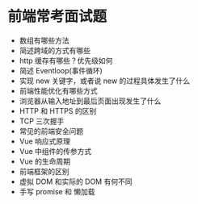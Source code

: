 # 前端常考面试题

- 数组有哪些方法
- 简述跨域的方式有哪些
- http 缓存有哪些？优先级如何
- 简述 Eventloop(事件循环)
- 实现 new 关键字，或者说 new 的过程具体发生了什么
- 前端性能优化有哪些方式
- 浏览器从输入地址到最后页面出现发生了什么
- HTTP 和 HTTPS 的区别
- TCP 三次握手
- 常见的前端安全问题
- Vue 响应式原理
- Vue 中组件的传参方式
- Vue 的生命周期
- 前端框架的区别
- 虚拟 DOM 和实际的 DOM 有何不同
- 手写 promise 和 懒加载
